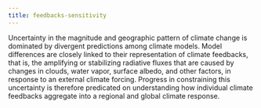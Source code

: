 ```yaml
---
title: feedbacks-sensitivity 
---
```


<!-- A 75-100 word paragraph describing the motivation behind these projects -->

Uncertainty in the magnitude and geographic pattern of climate change is dominated by divergent predictions among climate models. Model differences are closely linked to their representation of climate feedbacks, that is, the amplifying or stabilizing radiative fluxes that are caused by changes in clouds, water vapor, surface albedo, and other factors, in response to an external climate forcing. Progress in constraining this uncertainty is therefore predicated on understanding how individual climate feedbacks aggregate into a regional and global climate response.
